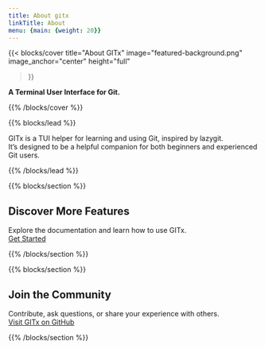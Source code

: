 ```yaml
---
title: About gitx
linkTitle: About
menu: {main: {weight: 20}}
---
```



{{< blocks/cover
        title="About GITx"
        image="featured-background.png"
        image_anchor="center"
        height="full"
>}}

<div class="mt-5 lead text-center">
    <p>
        <strong>A Terminal User Interface for Git.</strong>
    </p>
</div>

{{% /blocks/cover %}}


{{% blocks/lead %}}

<div class="lead text-center">
    GITx is a TUI helper for learning and using Git, inspired by lazygit.<br>
    It’s designed to be a helpful companion for both beginners and experienced Git users.
</div>

{{% /blocks/lead %}}


{{% blocks/section %}}

<h2 class="text-center mt-5">Discover More Features</h2>

<p class="text-center">
    Explore the documentation and learn how to use GITx.<br>
    <a class="btn btn-primary mt-3" href="/docs/">Get Started</a>
</p>

{{% /blocks/section %}}

{{% blocks/section %}}

<h2 class="text-center mt-5">Join the Community</h2>

<p class="text-center">
    Contribute, ask questions, or share your experience with others.<br>
    <a class="btn btn-secondary mt-3" href="https://github.com/gitxtui/gitx">Visit GITx on GitHub</a>
</p>

{{% /blocks/section %}}